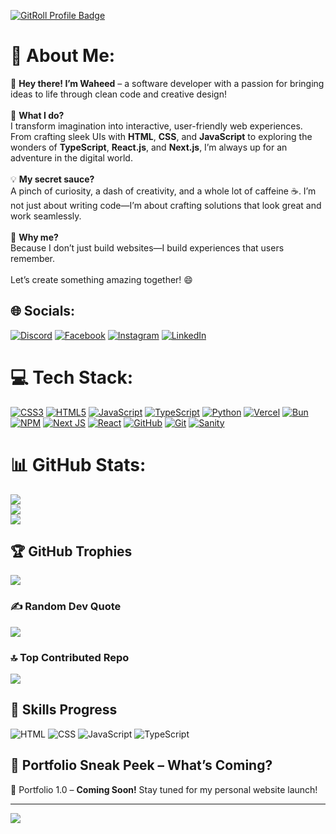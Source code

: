 <a href="https://gitroll.io/profile/u7TyMs5JmWAcJcGDs2x4WSQAhPSk1" target="_blank"><img src="https://gitroll.io/api/badges/profiles/v1/u7TyMs5JmWAcJcGDs2x4WSQAhPSk1?theme=light" alt="GitRoll Profile Badge"/></a>
# 💫 About Me:
👋 **Hey there! I’m Waheed** – a software developer with a passion for bringing ideas to life through clean code and creative design!  <br><br>🌟 **What I do?**  <br>I transform imagination into interactive, user-friendly web experiences. From crafting sleek UIs with **HTML**, **CSS**, and **JavaScript** to exploring the wonders of **TypeScript**, **React.js**, and **Next.js**, I’m always up for an adventure in the digital world.  <br><br>💡 **My secret sauce?**  <br>A pinch of curiosity, a dash of creativity, and a whole lot of caffeine ☕. I’m not just about writing code—I’m about crafting solutions that look great and work seamlessly.  <br><br>🚀 **Why me?**  <br>Because I don’t just build websites—I build experiences that users remember.  <br><br>Let’s create something amazing together! 😄  <br>


## 🌐 Socials:
[![Discord](https://img.shields.io/badge/Discord-%237289DA.svg?logo=discord&logoColor=white)](https://discord.gg/1210209904208510999) [![Facebook](https://img.shields.io/badge/Facebook-%231877F2.svg?logo=Facebook&logoColor=white)](https://facebook.com/muhammadwaheedaree) [![Instagram](https://img.shields.io/badge/Instagram-%23E4405F.svg?logo=Instagram&logoColor=white)](https://instagram.com/muhammadwaheedaree) [![LinkedIn](https://img.shields.io/badge/LinkedIn-%230077B5.svg?logo=linkedin&logoColor=white)](https://linkedin.com/in/muhammadwaheedaree) 

# 💻 Tech Stack:
[![CSS3](https://img.shields.io/badge/css3-%231572B6.svg?style=for-the-badge&logo=css3&logoColor=white)](https://developer.mozilla.org/en-US/docs/Web/CSS) [![HTML5](https://img.shields.io/badge/html5-%23E34F26.svg?style=for-the-badge&logo=html5&logoColor=white)](https://developer.mozilla.org/en-US/docs/Web/HTML) [![JavaScript](https://img.shields.io/badge/javascript-%23323330.svg?style=for-the-badge&logo=javascript&logoColor=%23F7DF1E)](https://developer.mozilla.org/en-US/docs/Web/JavaScript) [![TypeScript](https://img.shields.io/badge/typescript-%23007ACC.svg?style=for-the-badge&logo=typescript&logoColor=white)](https://www.typescriptlang.org/) [![Python](https://img.shields.io/badge/python-%233776AB.svg?style=for-the-badge&logo=python&logoColor=white)](https://www.python.org/) [![Vercel](https://img.shields.io/badge/vercel-%23000000.svg?style=for-the-badge&logo=vercel&logoColor=white)](https://vercel.com/) [![Bun](https://img.shields.io/badge/Bun-%23000000.svg?style=for-the-badge&logo=bun&logoColor=white)](https://bun.sh/) [![NPM](https://img.shields.io/badge/NPM-%23CB3837.svg?style=for-the-badge&logo=npm&logoColor=white)](https://www.npmjs.com/) [![Next JS](https://img.shields.io/badge/Next-black?style=for-the-badge&logo=next.js&logoColor=white)](https://nextjs.org/) [![React](https://img.shields.io/badge/react-%2320232a.svg?style=for-the-badge&logo=react&logoColor=%2361DAFB)](https://react.dev/) [![GitHub](https://img.shields.io/badge/github-%23121011.svg?style=for-the-badge&logo=github&logoColor=white)](https://github.com/) [![Git](https://img.shields.io/badge/git-%23F05033.svg?style=for-the-badge&logo=git&logoColor=white)](https://git-scm.com/) [![Sanity](https://img.shields.io/badge/Sanity-%23F03E2F.svg?style=for-the-badge&logo=sanity&logoColor=white)](https://www.sanity.io/)

# 📊 GitHub Stats:
![](https://github-readme-stats.vercel.app/api?username=muhammadwaheedaree&theme=default_repocard&hide_border=false&include_all_commits=false&count_private=false)<br/>
![](https://github-readme-streak-stats.herokuapp.com/?user=muhammadwaheedaree&theme=default_repocard&hide_border=false)<br/>
![](https://github-readme-stats.vercel.app/api/top-langs/?username=muhammadwaheedaree&theme=default_repocard&hide_border=false&include_all_commits=false&count_private=false&layout=compact)

## 🏆 GitHub Trophies
![](https://github-profile-trophy.vercel.app/?username=muhammadwaheedaree&theme=radical&no-frame=false&no-bg=true&margin-w=4)

### ✍️ Random Dev Quote
![](https://quotes-github-readme.vercel.app/api?type=horizontal&theme=radical)

### 🔝 Top Contributed Repo
![](https://github-contributor-stats.vercel.app/api?username=muhammadwaheedaree&limit=5&theme=dark&combine_all_yearly_contributions=true)

## 🚀 Skills Progress
![HTML](https://progress-bar.dev/90/?title=HTML)
![CSS](https://progress-bar.dev/85/?title=CSS)
![JavaScript](https://progress-bar.dev/75/?title=JavaScript)
![TypeScript](https://progress-bar.dev/70/?title=TypeScript)

## 🔮 Portfolio Sneak Peek – What’s Coming?
🚀 Portfolio 1.0 – **Coming Soon!** Stay tuned for my personal website launch!

---
[![](https://visitcount.itsvg.in/api?id=muhammadwaheedaree&icon=0&color=0)](https://visitcount.itsvg.in)

<!-- Proudly created with GPRM ( https://gprm.itsvg.in ) -->

